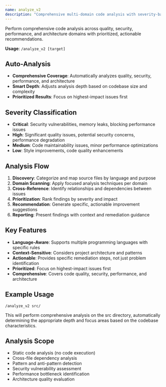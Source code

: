 ```yaml
---
name: analyze_v2
description: "Comprehensive multi-domain code analysis with severity-based findings and actionable recommendations"
---
```


Perform comprehensive code analysis across quality, security, performance, and architecture domains with prioritized, actionable recommendations.

**Usage**: `/analyze_v2 [target]`

## Auto-Analysis

- **Comprehensive Coverage**: Automatically analyzes quality, security, performance, and architecture
- **Smart Depth**: Adjusts analysis depth based on codebase size and complexity
- **Prioritized Results**: Focus on highest-impact issues first


## Severity Classification

- **Critical**: Security vulnerabilities, memory leaks, blocking performance issues
- **High**: Significant quality issues, potential security concerns, performance degradation
- **Medium**: Code maintainability issues, minor performance optimizations
- **Low**: Style improvements, code quality enhancements

## Analysis Flow

1. **Discovery**: Categorize and map source files by language and purpose
2. **Domain Scanning**: Apply focused analysis techniques per domain
3. **Cross-Reference**: Identify relationships and dependencies between issues
4. **Prioritization**: Rank findings by severity and impact
5. **Recommendation**: Generate specific, actionable improvement suggestions
6. **Reporting**: Present findings with context and remediation guidance

## Key Features

- **Language-Aware**: Supports multiple programming languages with specific rules
- **Context-Sensitive**: Considers project architecture and patterns
- **Actionable**: Provides specific remediation steps, not just problem identification
- **Prioritized**: Focus on highest-impact issues first
- **Comprehensive**: Covers code quality, security, performance, and architecture

## Example Usage

```
/analyze_v2 src/
```

This will perform comprehensive analysis on the src directory, automatically determining the appropriate depth and focus areas based on the codebase characteristics.

## Analysis Scope

- Static code analysis (no code execution)
- Cross-file dependency analysis
- Pattern and anti-pattern detection
- Security vulnerability assessment
- Performance bottleneck identification
- Architecture quality evaluation
